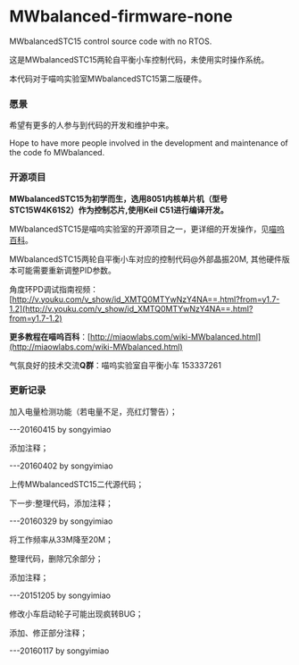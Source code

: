 # MWbalanced-firmware-none

MWbalancedSTC15 control source code with no RTOS.

这是MWbalancedSTC15两轮自平衡小车控制代码，未使用实时操作系统。

本代码对于喵呜实验室MWbalancedSTC15第二版硬件。

### 愿景

希望有更多的人参与到代码的开发和维护中来。

Hope to have more people involved in the development and maintenance of the code fo MWbalanced.

### 开源项目

**MWbalancedSTC15为初学而生，选用8051内核单片机（型号STC15W4K61S2）作为控制芯片,使用Keil C51进行编译开发。**

MWbalancedSTC15是喵呜实验室的开源项目之一，更详细的开发操作，见[喵呜百科](http://miaowlabs.com/wiki-MWbalanced.html)。

MWbalancedSTC15两轮自平衡小车对应的控制代码@外部晶振20M, 其他硬件版本可能需要重新调整PID参数。

角度环PD调试指南视频：[http://v.youku.com/v_show/id_XMTQ0MTYwNzY4NA==.html?from=y1.7-1.2](http://v.youku.com/v_show/id_XMTQ0MTYwNzY4NA==.html?from=y1.7-1.2)

**更多教程在喵呜百科**：[http://miaowlabs.com/wiki-MWbalanced.html](http://miaowlabs.com/wiki-MWbalanced.html)

气氛良好的技术交流**Q群**：喵呜实验室自平衡小车 153337261

### 更新记录

加入电量检测功能（若电量不足，亮红灯警告）；

---20160415 by songyimiao

添加注释；

---20160402 by songyimiao

上传MWbalancedSTC15二代源代码；

下一步:整理代码，添加注释；

---20160329 by songyimiao

将工作频率从33M降至20M；

整理代码，删除冗余部分；

添加注释；

---20151205 by songyimiao

修改小车启动轮子可能出现疯转BUG；

添加、修正部分注释；

---20160117 by songyimiao